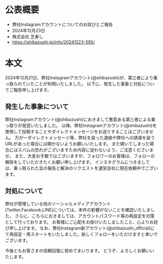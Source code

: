 # 公表概要
- 弊社Instagramアカウントについてのお詫びとご報告
- 2024年12月23日
- 株式会社 芝寿し
- https://shibazushi.jp/info/20241223-595/

# 本文
2024年12月21日、弊社Instagramアカウント(@shibazushi)が、第三者により乗っ取られていたことが判明いたしました。 以下に、発生した事象と対処についてご報告申し上げます。

## 発生した事象について
弊社Instagramアカウント(@shibazushi)におきまして悪意ある第三者による乗っ取りが発覚いたしました。
以降、弊社Instagramアカウント(@shibazushi)を使用して投稿することやダイレクトメッセージをお送りすることはございません。 万が一ダイレクトメッセージ等、弊社を装った連絡や弊社への誘導を装うURLがあった場合には開かないようお願いいたします。 また開いてしまった場合にはスパムの恐れがございますため内容に従わないよう、ご注意くださいませ。
また、大変お手数ではございますが、フォロワーのお客様は、フォローの解除をしていただきたくお願い申し上げます。
インスタグラムにつきましては、乗っ取られた旨の報告と解決のリクエストを運営会社に現在依頼中でございます。

## 対処について
弊社が管理している他のソーシャルメディアアカウント(Twitter,Facebook,LINE)については、本件の影響がないことを確認いたしました。 さらに、こちらにおきましては、アカウントパスワード等の再設定を対策として行っております。
お客様にご心配をお掛けいたしましたこと、心よりお詫び申し上げます。
なお、弊社Instagram新アカウント(@shibazushi_official)にて再設定・再スタートをいたしました。新しくフォローをいただけますと幸いでございます。

今後ともお客さまの信頼回復に努めてまいります。
どうぞ、よろしくお願いいたします。
